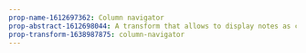 ```yaml
---
prop-name-1612697362: Column navigator
prop-abstract-1612698044: A transform that allows to display notes as columns in a a row
prop-transform-1638987875: column-navigator
---
```

